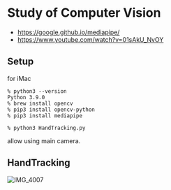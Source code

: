 # Study of Computer Vision

* https://google.github.io/mediapipe/
* https://www.youtube.com/watch?v=01sAkU_NvOY

## Setup

for iMac

```
% python3 --version
Python 3.9.0
% brew install opencv
% pip3 install opencv-python
% pip3 install mediapipe

% python3 HandTracking.py
```

allow using main camera.

## HandTracking

![IMG_4007](https://user-images.githubusercontent.com/52347942/164245815-a0ff0985-1feb-4a0b-9e42-22ea6d00626b.jpeg)
